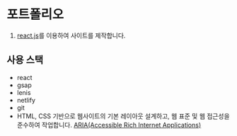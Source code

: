 # 포트폴리오

1. [react.js](https://github.com/mincholover/portpolio-react)를 이용하여 사이트를 제작합니다.

## 사용 스택

- react
- gsap
- lenis
- netlify
- git
- HTML, CSS 기반으로 웹사이트의 기본 레이아웃 설계하고, 웹 표준 및 웹 접근성을 준수하여 작업합니다. [ARIA(Accessible Rich Internet Applications)](https://developer.mozilla.org/en-US/docs/Web/Accessibility/ARIA/Roles)
